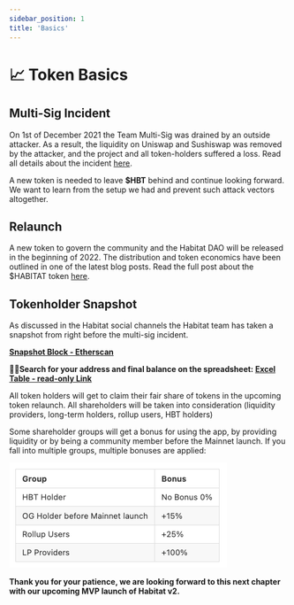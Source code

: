 ```yaml
---
sidebar_position: 1
title: 'Basics'
---
```


# 📈 Token Basics

## Multi-Sig Incident

On 1st of December 2021 the Team Multi-Sig was drained by an outside attacker. As a result, the liquidity on Uniswap and Sushiswap was removed by the attacker, and the project and all token-holders suffered a loss. Read all details about the incident [here](https://0xhabitat.substack.com/p/exploit2).

A new token is needed to leave **$HBT** behind and continue looking forward. We want to learn from the setup we had and prevent such attack vectors altogether.

## Relaunch

A new token to govern the community and the Habitat DAO will be released in the beginning of 2022. The distribution and token economics have been outlined in one of the latest blog posts. Read the full post about the $HABITAT token [here](https://0xhabitat.substack.com/p/endofyear).

## Tokenholder Snapshot 

As discussed in the Habitat social channels the Habitat team has taken a snapshot from right before the multi-sig incident.

**[Snapshot Block - Etherscan](https://etherscan.io/block/13721615)**

👀🔎**Search for your address and final balance on the spreadsheet: [Excel Table - read-only Link](https://docs.google.com/spreadsheets/d/e/2PACX-1vRuiEDeHK7J8mb7iUoxrWxcjAxNJJE5CPUr4em0-3Y29zeioxRIBAH-u9dEDGQrZ_-R5Ij1VjdrD0sy/pubhtml)**

All token holders will get to claim their fair share of tokens in the upcoming token relaunch. All shareholders will be taken into consideration (liquidity providers, long-term holders, rollup users, HBT holders)

Some shareholder groups will get a bonus for using the app, by providing liquidity or by being a community member before the Mainnet launch. If you fall into multiple groups, multiple bonuses are applied:

![img](img/bonus-list.png)

**Thank you for your patience, we are looking forward to this next chapter with our upcoming MVP launch of Habitat v2.**
